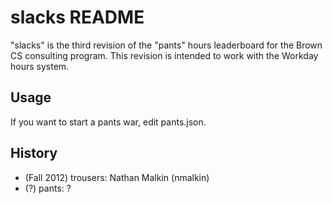 slacks README
=============
"slacks" is the third revision of the "pants" hours leaderboard for the Brown
CS consulting program. This revision is intended to work with the Workday hours
system.

Usage
-----
If you want to start a pants war, edit pants.json.

History
-------
* (Fall 2012) trousers: Nathan Malkin (nmalkin)
* (?) pants: ?
